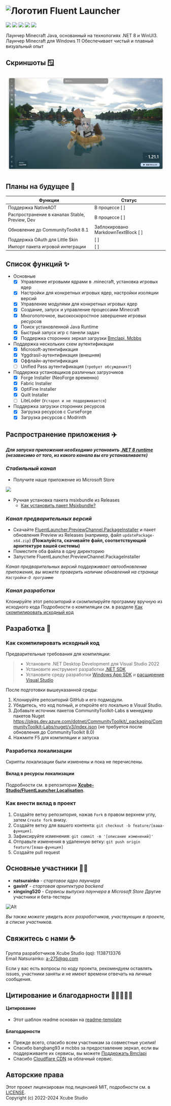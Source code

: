 # <img src="../docs/images/AppIcon.png" alt="Логотип" width="24" height="24"> Fluent Launcher
![](https://img.shields.io/badge/license-MIT-green)
![](https://img.shields.io/github/repo-size/Xcube-Studio/Natsurainko.FluentLauncher)
![](https://img.shields.io/github/stars/Xcube-Studio/Natsurainko.FluentLauncher)
![](https://img.shields.io/github/contributors/Xcube-Studio/Natsurainko.FluentLauncher)
![](https://img.shields.io/github/commit-activity/y/Xcube-Studio/Natsurainko.FluentLauncher)

Лаунчер Minecraft Java, основанный на технологиях .NET 8 и WinUI3.
Лаунчер Minecraft для Windows 11
Обеспечивает чистый и плавный визуальный опыт

## Скриншоты 🪟
<img src="../docs/images/home.png">

## Планы на будущее 📝

| Функции | Статус |
| ---------------------------------------- | ------------------ |
| Поддержка NativeAOT | В процессе [ ] |
| Распространение в каналах Stable, Preview, Dev | В процессе [ ] |
| Обновление до CommunityToolkit 8.1 | Заблокировано MarkdownTextBlock [ ] |
| Поддержка OAuth для Little Skin | [ ] |
| Импорт пакета игровой интеграции | [ ] |

## Список функций ✨

+ Основные
  + [x] Управление игровыми ядрами в .minecraft, установка игровых ядер
  + [x] Настройки для конкретных игровых ядер, настройки изоляции версий
  + [x] Управление модулями для конкретных игровых ядер
  + [x] Создание, запуск и управление процессами Minecraft
  + [x] Многопоточное, высокоскоростное завершение игровых ресурсов
  + [x] Поиск установленной Java Runtime
  + [x] Быстрый запуск игр с панели задач
  + [x] Поддержка сторонних зеркал загрузки [Bmclapi, Mcbbs](https://bmclapidoc.bangbang93.com/)
+ Поддержка нескольких схем аутентификации
  + [x] Microsoft-аутентификация
  + [x] Yggdrasil-аутентификация (внешняя)
  + [x] Оффлайн-аутентификация
  + [ ] Unified Pass аутентификация (`требует обсуждения?`)
+ Поддержка установщиков различных загрузчиков
  + [x] Forge Installer (NeoForge временно)
  + [x] Fabric Installer
  + [x] OptiFine Installer
  + [x] Quilt Installer
  + [ ] LiteLoder (`Устарел и не поддерживается`)
+ Поддержка загрузки сторонних ресурсов
  + [x] Загрузка ресурсов с CurseForge
  + [x] Загрузка ресурсов с Modrinth

## Распространение приложения ✈️

#### *Для запуска приложения необходимо установить [.NET 8 runtime](https://dotnet.microsoft.com/zh-cn/download/dotnet/8.0) (независимо от того, из какого канала вы его устанавливаете)*

### *Стабильный канал*

+ Получите наше приложение из Microsoft Store  
<a href="https://apps.microsoft.com/detail/Natsurianko.FluentLauncher/9p4nqqxq942p">
  <img src="https://get.microsoft.com/images/en-us%20dark.svg" width="200"/>
</a>

+ Ручная установка пакета msixbundle из Releases
	+ [Как установить пакет Msixbundle?](https://github-com.translate.goog/Xcube-Studio/Natsurainko.FluentLauncher/wiki/%E5%A6%82%E4%BD%95%E5%AE%89%E8%A3%85-Msixbundle-%E5%8C%85?_x_tr_sl=auto&_x_tr_tl=en&_x_tr_hl=en&_x_tr_pto=wapp)

### *Канал предварительных версий*

+ Скачайте [FluentLauncher.PreviewChannel.PackageInstaller](https://github.com/Xcube-Studio/FluentLauncher.PreviewChannel.PackageInstaller/releases/tag/v0.0.2) и пакет обновления Preview из Releases (например, файл `updatePackage-x64.zip`) **(Пожалуйста, скачивайте файл, соответствующий архитектуре вашей системы)**
+ Поместите оба файла в одну директорию
+ Запустите FluentLauncher.PreviewChannel.PackageInstaller

*Канал предварительных версий поддерживает автообновление приложения, вы можете проверить наличие обновлений на странице `Настройки-О программе`*

### *Канал разработки*

Клонируйте этот репозиторий и скомпилируйте программу вручную из исходного кода
Подробности о компиляции см. в разделе [Как скомпилировать исходный код](#Developments)

## Разработка 🔧

### Как скомпилировать исходный код

Предварительные требования для компиляции:
> + Установите .NET Desktop Development для Visual Studio 2022
> + Установите инструмент разработки [.NET SDK](https://dotnet.microsoft.com/en-us/download/visual-studio-sdks)
> + Установите среду разработки [Windows App SDK](https://learn.microsoft.com/en-us/windows/apps/windows-app-sdk/set-up-your-development-environment?tabs=cs-vs-community%2Ccpp-vs-community%2Cvs-2022-17-1-a%2Cvs-2022-17-1-b) и [расширение Visual Studio](https://learn.microsoft.com/en-us/windows/apps/windows-app-sdk/single-project-msix?tabs=csharp)

После подготовки вышеуказанной среды:

1. Клонируйте репозиторий GitHub и его подмодули.
2. Убедитесь, что код полный, и откройте его локально в Visual Studio.
3. Добавьте источник пакетов CommunityToolkit-Labs в менеджер пакетов Nuget  
https://pkgs.dev.azure.com/dotnet/CommunityToolkit/_packaging/CommunityToolkit-Labs/nuget/v3/index.json (не требуется после обновления до CommunityToolkit 8.0)
4. Нажмите F5 для компиляции и запуска

### Разработка локализации

Скрипты локализации были изменены и пока не перечислены.

#### Вклад в ресурсы локализации
Подробности см. в репозитории **[Xcube-Studio/FluentLauncher.Localisation](https://github.com/Xcube-Studio/FluentLauncher.Localization)**.

### Как внести вклад в проект

1. Создайте ветку репозитория, нажав `Fork` в правом верхнем углу, затем `Create fork` внизу.
2. Создайте ветку для вашего контента: `git checkout -b feature/[ваша-функция]`.
3. Зафиксируйте изменения: `git commit -m '[описание изменений]'`
4. Отправьте изменения в удаленную ветку: `git push origin feature/[ваша-функция]`
5. Создайте pull request

## Основные участники 🧑‍💻

* **natsurainko** - *стартовое ядро лаунчера*
* **gavinY** - *стартовая архитектура backend*
* **xingxing520** - *Сервисы выпуска лаунчера в Microsoft Store*
Другие участники и бета-тестеры

![Alt](https://repobeats.axiom.co/api/embed/0dcf1b6a60fa8c1c6cefe6042c482f59d2d60538.svg "Изображение аналитики Repobeats")

*Вы также можете увидеть всех разработчиков, участвующих в проекте, в списке участников.*

## Свяжитесь с нами ☕️

Группа разработчиков Xcube Studio (qq): 1138713376  
Email Natsurainko: a-275@qq.com  

Если у вас есть вопросы по коду проекта, рекомендуем оставлять issues, участники заняты и не имеют времени отвечать на личные сообщения.

## Цитирование и благодарности 🎉🎉🎉🎉✨

#### Цитирование
+ Этот шаблон readme основан на [readme-template](https://github.com/iuricode/readme-template)  

#### Благодарности
+ Прежде всего, спасибо всем участникам за совместные усилия!  
+ Спасибо bangbang93 и mcbbs за предоставление зеркал, если вы поддерживаете их сервисы, вы можете [Поддержать Bmclapi](https://afdian.net/@bangbang93)  
+ Спасибо [Cloudflare CDN](https://www.cloudflare.com) за облачный сервис.

## Авторские права

Этот проект лицензирован под лицензией MIT, подробности см. в [LICENSE](LICENSE).  
Copyright (c) 2022-2024 Xcube Studio
